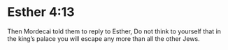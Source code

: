 # Esther 4:13

Then Mordecai told them to reply to Esther, Do not think to yourself that in the king’s palace you will escape any more than all the other Jews.
